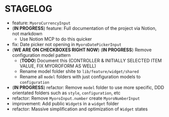 # STAGELOG

- feature: `MyoroCurrencyInput`
- (**IN PROGRESS**) feature: Full documentation of the project via Notion, not markdown
  - Use Notion MCP to do this quicker
- fix: Date picker not opening in `MyoroDatePickerInput`
- (**WE ARE ON CHECKBOXES RIGHT NOW**) (**IN PROGRESS**) Remove configuration model pattern
  - (**TODO**) Document this (CONTROLLER & INITIALLY SELECTED ITEM VALUE, FIX MYOROFORM AS WELL)
  - Rename model folder shite to `lib/feature/widget/shared`
  - Rename all `model` folders with just configuration models to `configuration`
- (**IN PROGRESS**) refactor: Remove `model` folder to use more specific, DDD orientated folders such as `style`, `configuration`, etc
- refactor: Remove `MyoroInput.number` create `MyoroNumberInput`
- improvement: Add public `Widget`s in a `widget` folder
- refactor: Massive simplification and optimization of `Widget` states
